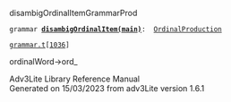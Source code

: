 <span class="title">disambigOrdinalItem</span><span class="type">GrammarProd</span>

`grammar `**[`disambigOrdinalItem(main)`](../object/disambigOrdinalItem(main).html)**` :   `[`OrdinalProduction`](../object/OrdinalProduction.html)

[`grammar.t`](../file/grammar.t.html)`[`[`1036`](../source/grammar.t.html#1036)`]`

<div class="gramrule">

ordinalWord-\>ord\_  

</div>

<div class="ftr">

Adv3Lite Library Reference Manual  
Generated on 15/03/2023 from adv3Lite version 1.6.1

</div>
